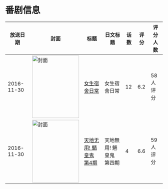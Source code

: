 # 番剧信息

|放送日期|封面|标题|日文标题|话数|评分|评分人数|
|---|---|---|---|---|---|---|
|2016-11-30|<img src="https://lain.bgm.tv/pic/cover/c/5a/c2/199407_8Cc74.jpg" alt="封面" style="width:150px;height:200px;object-fit:cover;">|[女生宿舍日常](https://bangumi.tv/subject/199407)|女生宿舍日常|12|6.2|58人评分|
|2016-11-30|<img src="https://lain.bgm.tv/pic/cover/c/7c/63/157922_R99O9.jpg" alt="封面" style="width:150px;height:200px;object-fit:cover;">|[天地无用! 魉皇鬼 第4期](https://bangumi.tv/subject/157922)|天地無用! 魎皇鬼 第四期|4|6.6|59人评分|
